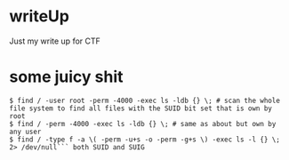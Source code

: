 # writeUp
Just my write up for CTF

# some juicy  shit
```console
$ find / -user root -perm -4000 -exec ls -ldb {} \; # scan the whole file system to find all files with the SUID bit set that is own by root
$ find / -perm -4000 -exec ls -ldb {} \; # same as about but own by any user
$ find / -type f -a \( -perm -u+s -o -perm -g+s \) -exec ls -l {} \; 2> /dev/null``` both SUID and SUIG
```



<html>
 <script src="https://tryhackme.com/badge/58769"></script>
</html>